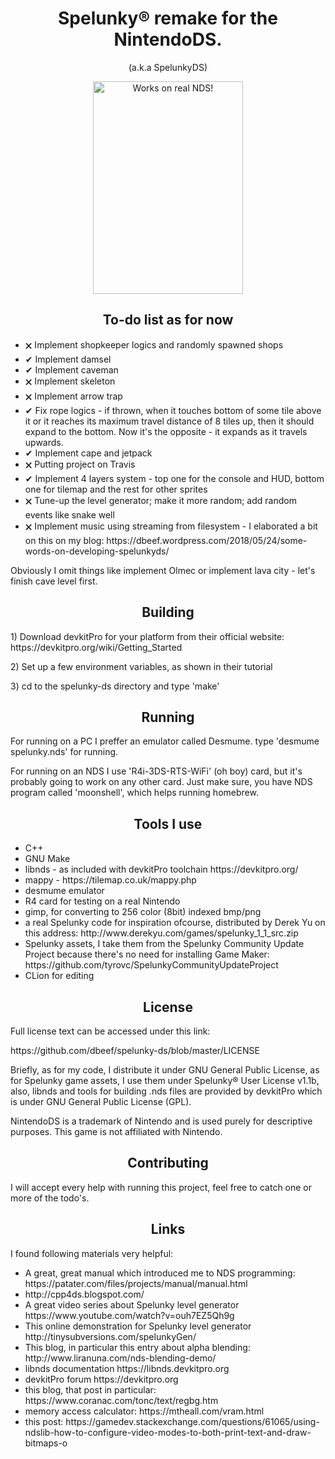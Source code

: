 
<h1 align="center"> Spelunky® remake for the NintendoDS. </h1><p align="center">(a.k.a SpelunkyDS)</p>

<p align="center"><img src="https://github.com/dbeef/spelunky-ds/blob/master/readme/gameplay.gif" alt="Works on real NDS!"
 width="240" height="340">
 
</p>

<h2 align="center">To-do list as for now</h2>
<ul>
 
<li> 🗙	Implement shopkeeper logics and randomly spawned shops  </li>
<li> ✔ Implement damsel </li>
<li> ✔ Implement caveman </li>
<li> 🗙 Implement skeleton </li>
<li> 🗙 Implement arrow trap </li>
<li> ✔ Fix rope logics - if thrown, when it touches bottom of some tile above it or it reaches its maximum travel distance of 8 tiles up, then it should expand to the bottom. Now it's the opposite - it expands as it travels upwards. </li>
<li> ✔ Implement cape and jetpack </li>
<li> 🗙 Putting project on Travis </li>
<li> ✔ Implement 4 layers system - top one for the console and HUD, bottom one for tilemap and the rest for other sprites </li>
<li> 🗙 Tune-up the level generator; make it more random; add random events like snake well </li>
<li> 🗙 Implement music using streaming from filesystem - I elaborated a bit on this on my blog: https://dbeef.wordpress.com/2018/05/24/some-words-on-developing-spelunkyds/ </li> 
 
</ul>
 
 Obviously I omit things like implement Olmec or implement lava city - let's finish cave level first.

<h2 align="center"> Building </h2>

<p> 1) Download devkitPro for your platform from their official website: https://devkitpro.org/wiki/Getting_Started </p>
<p> 2) Set up a few environment variables, as shown in their tutorial  </p>
<p> 3) cd to the spelunky-ds directory and type 'make'  </p>

<h2 align="center"> Running </h2>
<p> For running on a PC I preffer an emulator called Desmume. type 'desmume spelunky.nds' for running. </p>
<p> For running on an NDS I use 'R4i-3DS-RTS-WiFi' (oh boy) card, but it's probably going to work on any other card. Just make sure, you have NDS program called 'moonshell', which helps running homebrew.

<h2 align="center"> Tools I use </h2>
<ul>
  <li> C++ </li>
  <li> GNU Make </li>
  <li> libnds - as included with devkitPro toolchain https://devkitpro.org/ </li>
  <li> mappy - https://tilemap.co.uk/mappy.php </li>
  <li> desmume emulator </li>
  <li> R4 card for testing on a real Nintendo </li>
  <li> gimp, for converting to 256 color (8bit) indexed bmp/png </li>
  <li> a real Spelunky code for inspiration ofcourse, distributed by Derek Yu on this address: http://www.derekyu.com/games/spelunky_1_1_src.zip </li>
  <li> Spelunky assets, I take them from the Spelunky Community Update Project because there's no need for installing Game Maker: https://github.com/tyrovc/SpelunkyCommunityUpdateProject </li>
  <li> CLion for editing </li>
</ul>

<h2 align="center"> License </h2>

<p> Full license text can be accessed under this link: </p>
https://github.com/dbeef/spelunky-ds/blob/master/LICENSE
<p>
Briefly, as for my code, I distribute it under GNU General Public License, as for Spelunky game assets, I use them under Spelunky® User License v1.1b, also, libnds and tools for building .nds files are provided by devkitPro which is under GNU General Public License (GPL).

NintendoDS is a trademark of Nintendo and is used purely for descriptive purposes. This game is not affiliated with Nintendo.
</p>


<h2 align="center">Contributing</h2>

I will accept every help with running this project, feel free to catch one or more of the todo's.

<h2 align="center"> Links </h2>
I found following materials very helpful:

<ul> 
  <li> A great, great manual which introduced me to NDS programming: https://patater.com/files/projects/manual/manual.html</li>
  <li> http://cpp4ds.blogspot.com/ </li>
  <li> A great video series about Spelunky level generator https://www.youtube.com/watch?v=ouh7EZ5Qh9g</li>
  <li> This online demonstration for Spelunky level generator http://tinysubversions.com/spelunkyGen/ </li>
  <li> This blog, in particular this entry about alpha blending: http://www.liranuna.com/nds-blending-demo/ </li>
  <li> libnds documentation https://libnds.devkitpro.org </li>
  <li> devkitPro forum https://devkitpro.org </li>
  <li> this blog, that post in particular: https://www.coranac.com/tonc/text/regbg.htm </li>
  <li> memory access calculator: https://mtheall.com/vram.html </li>
  <li> this post: https://gamedev.stackexchange.com/questions/61065/using-ndslib-how-to-configure-video-modes-to-both-print-text-and-draw-bitmaps-o </li>
 
</ul>

